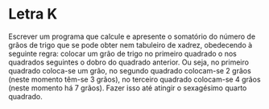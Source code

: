 # Letra K

Escrever um programa que calcule e apresente o somatório do número de grãos de trigo que se pode obter nem tabuleiro de xadrez, obedecendo à seguinte regra: colocar um grão de trigo no primeiro quadrado o nos quadrados seguintes o dobro do quadrado anterior. Ou seja, no primeiro quadrado coloca-se um grão, no segundo quadrado colocam-se 2 grãos (neste momento têm-se 3 grãos), no terceiro quadrado colocam-se 4 grãos (neste momento há 7 grãos). Fazer isso até atingir o sexagésimo quarto quadrado.